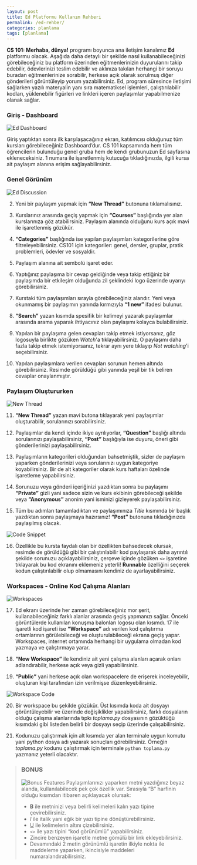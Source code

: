 ```yaml
---
layout: post
title: Ed Platformu Kullanım Rehberi
permalink: /ed-rehber/
categories: planlama
tags: [planlama]
---
```


**CS 101: Merhaba, dünya!** programı boyunca ana iletişim kanalımız **Ed** platformu olacak. Aşağıda daha detaylı bir şekilde nasıl kullanabileceğinizi görebileceğiniz bu platform üzerinden eğitmenlerinizin duyurularını takip edebilir, ödevlerinizi teslim edebilir ve aklınıza takılan herhangi bir soruyu buradan eğitmenlerinize sorabilir, herkese açık olarak sorulmuş diğer gönderileri görüntüleyip yorum yazabilirsiniz. Ed, program süresince iletişimi sağlarken yazılı materyalin yanı sıra matematiksel işlemleri, çalıştırılabilir kodları, yüklenebilir figürleri ve linkleri içeren paylaşımlar yapabilmenize olanak sağlar.

### Giriş - Dashboard
![Ed Dashboard](https://drive.google.com/file/d/1SovSEp2qUR95AIo0mMcLYfK3T8YzV5NE/preview)

Giriş yaptıktan sonra ilk karşılaşacağınız ekran, katılımcısı olduğunuz tüm kursları görebileceğiniz Dashboard’dur. CS 101 kapsamında hem tüm öğrencilerin bulunduğu genel gruba hem de kendi grubunuzun Ed sayfasına ekleneceksiniz. 1 numara ile işaretlenmiş kutucuğa tıkladığınızda, ilgili kursa ait paylaşım alanına erişim sağlayabilirsiniz.

### Genel Görünüm
![Ed Discussion](https://drive.google.com/file/d/1X5A1todXRhcbRS23pmXF8Rp8SKRxzE7h/preview)

2. Yeni bir paylaşım yapmak için **“New Thread”** butonuna tıklamalısınız.

3. Kurslarınız arasında geçiş yapmak için **“Courses”** başlığında yer alan kurslarınıza göz atabilirsiniz. Paylaşım alanında olduğunu kurs açık mavi ile işaretlenmiş gözükür.

4. **“Categories”** başlığında ise yapılan paylaşımları kategorilerine göre filtreleyebilirsiniz. CS101 için kategoriler: genel, dersler, gruplar, pratik problemleri, ödevler ve sosyaldir.

5. Paylaşım alanına ait sembolü işaret eder. 

6. Yaptığınız paylaşıma bir cevap geldiğinde veya takip ettiğiniz bir paylaşımda bir etkileşim olduğunda zil şeklindeki logo üzerinde uyarıyı görebilirsiniz.

7. Kurstaki tüm paylaşımları sırayla görebileceğiniz alandır. Yeni veya okunmamış bir paylaşımın yanında kırmızıyla **“1 new”** ifadesi bulunur.

8. **“Search”** yazan kısımda spesifik bir kelimeyi yazarak paylaşımlar arasında arama yaparak ihtiyacınız olan paylaşımı kolayca bulabilirsiniz.

9. Yapılan bir paylaşıma gelen cevapları takip etmek istiyorsanız, göz logosuyla birlikte gözüken *Watch*'a tıklayabilirsiniz. O paylaşımı daha fazla takip etmek istemiyorsanız, tekrar aynı yere tıklayıp *Not watching*'i seçebilirsiniz.

10. Yapılan paylaşımlara verilen cevapları sorunun hemen altında görebilirsiniz. Resimde görüldüğü gibi yanında yeşil bir tik beliren cevaplar onaylanmıştır.

### Paylaşım Oluştururken

![New Thread](https://drive.google.com/file/d/1DDleSjGQdMrby37QWtHzwkbpQNYg9A93/preview)

11. **“New Thread”** yazan mavi butona tıklayarak yeni paylaşımlar oluşturabilir, sorularınızı sorabilirsiniz.

12. Paylaşımlar da kendi içinde ikiye ayrılıyorlar, **“Question”** başlığı altında sorularınızı paylaşabilirsiniz, **“Post”** başlığıyla ise duyuru, öneri gibi gönderilerinizi paylaşabilirsiniz.

13. Paylaşımların kategorileri olduğundan bahsetmiştik, sizler de paylaşım yaparken gönderilerinizi veya sorularınızı uygun kategoriye koyabilirsiniz. Bir de alt kategoriler olarak kurs haftaları özelinde işaretleme yapabilirsiniz.

14. Sorunuzu veya gönderi içeriğinizi yazdıktan sonra bu paylaşımı **“Private”** gizli yani sadece sizin ve kurs ekibinin görebileceği şekilde veya **“Anonymous”** anonim yani isminizi gizleyerek paylaşabilirsiniz.

15. Tüm bu adımları tamamladıktan ve paylaşımınıza *Title* kısmında bir başlık yazdıktan sonra paylaşmaya hazırsınız! **“Post”** butonuna tıkladığınızda paylaşılmış olacak.

![Code Snippet](https://drive.google.com/file/d/1kJPV5ulY2Wm4kLOxHQsvjPIVw3KgWDkJ/preview)

16. Özellikle bu kursta faydalı olan bir özellikten bahsedecek olursak, resimde de görüldüğü gibi bir çalıştırılabilir kod paylaşarak daha ayrıntılı şekilde sorunuzu açıklayabilirsiniz, çerçeve içinde gözüken `<>` işaretine tıklayarak bu kod ekranını eklemeniz yeterli! **Runnable** özelliğini seçerek kodun çalıştırılabilir olup olmamasını kendiniz de ayarlayabilirsiniz.

### Workspaces - Online Kod Çalışma Alanları

![Workspaces](https://drive.google.com/file/d/1XUJ0C-WbnsEn70i09rdVyp7-AHDxY1Cb/preview)

17. Ed ekranı üzerinde her zaman görebileceğiniz mor şerit, kullanabileceğiniz farklı alanlar arasında geçiş yapmanızı sağlar. Önceki görüntülerde kullanılan konuşma balonları logosu olan kısımdı. 17 ile işaretli kod işareti ise **“Workspace”** adı verilen kod çalıştırma ortamlarının görülebileceği ve oluşturulabileceği ekrana geçiş yapar. Workspaces, internet ortamında herhangi bir uygulama olmadan kod yazmaya ve çalıştırmaya yarar.

18. **“New Workspace”** ile kendiniz ait yeni çalışma alanları açarak onları adlandırabilir, herkese açık veya gizli yapabilirsiniz.
19. **“Public”** yani herkese açık olan workspacelere de erişerek inceleyebilir, oluşturan kişi tarafından izin verilmişse düzenleyebilirsiniz. 

![Workspace Code](https://drive.google.com/file/d/1j4BvaccL7_1XBLN-nze85t6kcIXND4Vn/preview)

20. Bir workspace bu şekilde gözükür. Üst kısımda koda ait dosyayı görüntüleyebilir ve üzerinde değişiklikler yapabilirsiniz, farklı dosyaların olduğu çalışma alanlarında tıpkı *toplama.py* dosyasının gözüktüğü kısımdaki gibi listeden belirli bir dosyayı seçip üzerinde çalışabilirsiniz.

21. Kodunuzu çalıştırmak için alt kısımda yer alan terminale uygun komutu yani python dosya adı yazarak sonuçları görebilirsiniz. Örneğin *toplama.py* kodunu çalıştırmak için terminale `python toplama.py` yazmanız yeterli olacaktır.

>### BONUS
>![Bonus Features](https://drive.google.com/file/d/1naqEOt-H-H1YYMlXTT8c6shG1a20WMHe/preview)
>Paylaşımlarınızı yaparken metni yazdığınız beyaz alanda, kullanılabilecek pek çok özellik var. Sırasıyla “B” harfinin olduğu kısımdan itibaren açıklayacak olursak:
>* 	**B** ile metninizi veya belirli kelimeleri kalın yazı tipine çevirebilirsiniz.
>* 	*I* ile italik yani eğik bir yazı tipine dönüştürebilirsiniz.
>* 	<u>U</u> ile kelimelerin altını çizebilirsiniz.
>* `<>` ile yazı tipini “kod görünümlü” yapabilirsiniz.
>* 	Zincire benzeyen işaretle metne gömülü bir link ekleyebilirsiniz.
>* 	Devamındaki 2 metin görünümlü işaretin ilkiyle nokta ile maddeleme yaparken, ikincisiyle maddeleri numaralandırabilirsiniz.